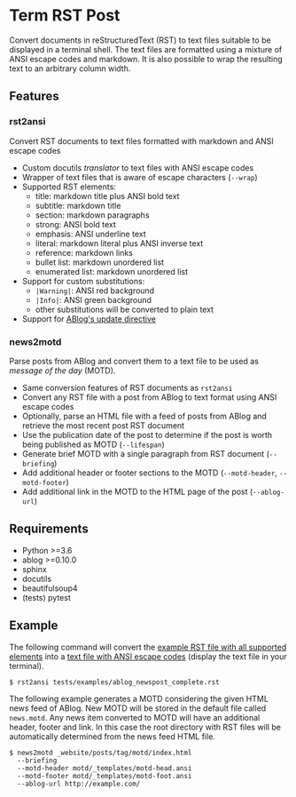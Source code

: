 # Term RST Post

Convert documents in reStructuredText (RST) to text files suitable to be displayed in a terminal shell. The text files are formatted using a mixture of ANSI escape codes and markdown. It is also possible to wrap the resulting text to an arbitrary column width.

## Features

### rst2ansi

Convert RST documents to text files formatted with markdown and ANSI escape codes

* Custom docutils *translator* to text files with ANSI escape codes
* Wrapper of text files that is aware of escape characters (``--wrap``)
* Supported RST elements:
  * title: markdown title plus ANSI bold text
  * subtitle: markdown title
  * section: markdown paragraphs
  * strong: ANSI bold text
  * emphasis: ANSI underline text
  * literal: markdown literal plus ANSI inverse text
  * reference: markdown links
  * bullet list: markdown unordered list
  * enumerated list: markdown unordered list
* Support for custom substitutions:
  * ``|Warning|``: ANSI red background
  * ``|Info|``: ANSI green background
  * other substitutions will be converted to plain text
* Support for [ABlog's update directive](https://ablog.readthedocs.io/manual/posting-and-listing/#directive-update)

### news2motd

Parse posts from ABlog and convert them to a text file to be used as *message of the day* (MOTD).

* Same conversion features of RST documents as ``rst2ansi``
* Convert any RST file with a post from ABlog to text format using ANSI escape codes
* Optionally, parse an HTML file with a feed of posts from ABlog and retrieve the most recent post RST document
* Use the publication date of the post to determine if the post is worth being published as MOTD (``--lifespan``)
* Generate brief MOTD with a single paragraph from RST document (``--briefing``)
* Add additional header or footer sections to the MOTD (``--motd-header``, ``--motd-footer``)
* Add additional link in the MOTD to the HTML page of the post (``--ablog-url``)

## Requirements

* Python >=3.6
* ablog >=0.10.0
* sphinx
* docutils
* beautifulsoup4
* (tests) pytest

## Example

The following command will convert the [example RST file with all supported elements](tests/examples/ablog_newspost_complete.rst) into a [text file with ANSI escape codes](tests/references/ablog_newspost_complete.ansi) (display the text file in your terminal).

```
$ rst2ansi tests/examples/ablog_newspost_complete.rst
```

The following example generates a MOTD considering the given HTML news feed of ABlog. New MOTD will be stored in the default file called ``news.motd``.  Any news item converted to MOTD will have an additional header, footer and link. In this case the root directory with RST files will be automatically determined from the news feed HTML file.

```
$ news2motd _website/posts/tag/motd/index.html
  --briefing
  --motd-header motd/_templates/motd-head.ansi
  --motd-footer motd/_templates/motd-foot.ansi
  --ablog-url http://example.com/
```


